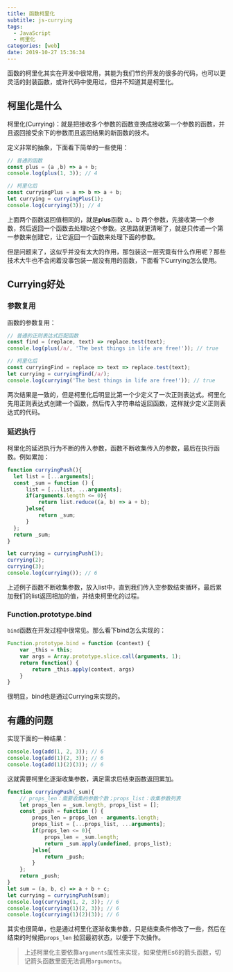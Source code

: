 ```yaml
---
title: 函数柯里化
subtitle: js-currying
tags:
  - JavaScript
  - 柯里化
categories: [web]
date: 2019-10-27 15:36:34
---
```


函数的柯里化其实在开发中很常用，其能为我们节约开发的很多的代码，也可以更灵活的封装函数，或许代码中使用过，但并不知道其是柯里化。

<!-- more -->

## 柯里化是什么
柯里化(Currying)：就是把接收多个参数的函数变换成接收第一个参数的函数，并且返回接受余下的参数而且返回结果的新函数的技术。

定义非常的抽象，下面看下简单的一些使用：
```javascript
// 普通的函数
const plus = (a ,b) => a + b;
console.log(plus(1, 3)); // 4

// 柯里化后
const curryingPlus = a => b => a + b;
let currying = curryingPlus(1);
console.log(currying(3)); // 4
```
上面两个函数返回值相同的，就是**plus**函数 a,、b 两个参数，先接收第一个参数，然后返回一个函数去处理b这个参数。这思路就更清晰了，就是只传递一个第一参数来创建它，让它返回一个函数来处理下面的参数。

但是问题来了，这似乎并没有太大的作用，那包装这一层究竟有什么作用呢？那些技术大牛也不会闲着没事包装一层没有用的函数，下面看下Currying怎么使用。

## Currying好处
### 参数复用
函数的参数复用：
```javascript
// 普通的正则表达式匹配函数
const find = (replace, text) => replace.test(text);
console.log(plus(/a/, 'The best things in life are free!')); // true

// 柯里化后
const curryingFind = replace => text => replace.test(text);
let currying = curryingFind(/a/);
console.log(currying('The best things in life are free!')); // true
```
两次结果是一致的，但是柯里化后明显比第一个少定义了一次正则表达式。柯里化先用正则表达式创建一个函数，然后传入字符串给返回函数，这样就少定义正则表达式的代码。
### 延迟执行
柯里化的延迟执行为不断的传入参数，函数不断收集传入的参数，最后在执行函数。例如累加：
```javascript
function curryingPush(){
  let list = [...arguments];
  const _sum = function () {
      list = [...list, ...arguments];
      if(arguments.length <= 0){
          return list.reduce((a, b) => a + b);
      }else{
          return _sum;
      }
  };
  return _sum;
}

let currying = curryingPush(1);
currying(2);
currying(3);
console.log(currying()); // 6
```
上述例子函数不断收集参数，放入list中，直到我们传入空参数结束循环，最后累加我们的list返回相加的值，并结束柯里化的过程。
### Function.prototype.bind
`bind`函数在开发过程中很常见。那么看下bind怎么实现的：
```javascript
Function.prototype.bind = function (context) {
    var _this = this;
    var args = Array.prototype.slice.call(arguments, 1);
    return function() {
        return _this.apply(context, args)
    }
}  
```
很明显，bind也是通过Currying来实现的。
## 有趣的问题
实现下面的一种结果：
```javascript
console.log(add(1, 2, 3)); // 6
console.log(add(1)(2, 3)); // 6
console.log(add(1)(2)(3)); // 6
```
这就需要柯里化逐渐收集参数，满足需求后结束函数返回累加。
```javascript
function curryingPush(_sum){
    // props_len：需要收集的参数个数；props_list：收集参数列表
    let props_len = _sum.length, props_list = [];
    const _push = function () {
        props_len = props_len - arguments.length;
        props_list = [...props_list, ...arguments];
        if(props_len <= 0){
            props_len = _sum.length;
            return _sum.apply(undefined, props_list);
        }else{
            return _push;
        }
    };
    return _push;
}
let sum = (a, b, c) => a + b + c;
let currying = curryingPush(sum);
console.log(currying(1, 2, 3)); // 6
console.log(currying(1)(2, 3)); // 6
console.log(currying(1)(2)(3)); // 6
```

其实也很简单，也是通过柯里化逐渐收集参数，只是结束条件修改了一些，然后在结束的时候把`props_len` 拉回最初状态，以便于下次操作。

> 上述柯里化主要依靠`arguments`属性来实现，如果使用Es6的箭头函数，切记箭头函数里面无法调用`arguments`。